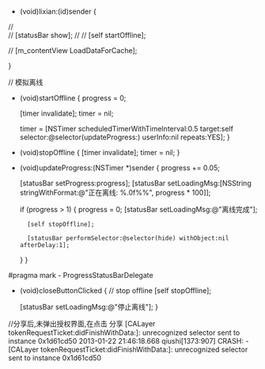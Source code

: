 - (void)lixian:(id)sender
{

//    
//    [statusBar show];
//
//    [self startOffline];

//    [m_contentView LoadDataForCache];

}





// 模拟离线
- (void)startOffline
{
    progress = 0;
    
    [timer invalidate];
    timer = nil;
    
    timer = [NSTimer scheduledTimerWithTimeInterval:0.5 target:self selector:@selector(updateProgress:) userInfo:nil repeats:YES];
}

- (void)stopOffline
{
    [timer invalidate];
    timer = nil;
}

- (void)updateProgress:(NSTimer *)sender
{
    progress += 0.05;
    
    [statusBar setProgress:progress];
    [statusBar setLoadingMsg:[NSString stringWithFormat:@"正在离线: %.0f%%", progress * 100]];
    
    if (progress > 1) {
        progress = 0;
        [statusBar setLoadingMsg:@"离线完成"];
        
        [self stopOffline];
        
        [statusBar performSelector:@selector(hide) withObject:nil afterDelay:1];
    }
}

#pragma mark - ProgressStatusBarDelegate

- (void)closeButtonClicked
{
    // stop offline
    [self stopOffline];
    
    [statusBar setLoadingMsg:@"停止离线"];
}






//分享后,未弹出授权界面,在点击 分享
[CALayer tokenRequestTicket:didFinishWithData:]: unrecognized selector sent to instance 0x1d61cd50
2013-01-22 21:46:18.668 qiushi[1373:907] CRASH: -[CALayer tokenRequestTicket:didFinishWithData:]: unrecognized selector sent to instance 0x1d61cd50


